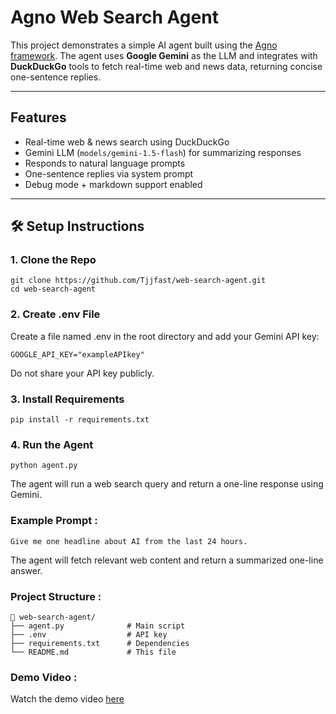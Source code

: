 # Agno Web Search Agent

This project demonstrates a simple AI agent built using the [Agno framework](https://docs.agno.com). The agent uses **Google Gemini** as the LLM and integrates with **DuckDuckGo** tools to fetch real-time web and news data, returning concise one-sentence replies.

---

## Features

-  Real-time web & news search using DuckDuckGo
-  Gemini LLM (`models/gemini-1.5-flash`) for summarizing responses
-  Responds to natural language prompts
-  One-sentence replies via system prompt
-  Debug mode + markdown support enabled

---

## 🛠️ Setup Instructions

### 1. Clone the Repo

```
git clone https://github.com/Tjjfast/web-search-agent.git
cd web-search-agent
```
### 2. Create .env File
Create a file named .env in the root directory and add your Gemini API key:
```
GOOGLE_API_KEY="exampleAPIkey"
```
Do not share your API key publicly.
### 3. Install Requirements
```
pip install -r requirements.txt
```
### 4. Run the Agent
```
python agent.py
```
The agent will run a web search query and return a one-line response using Gemini.

### Example Prompt :
```
Give me one headline about AI from the last 24 hours.
```
The agent will fetch relevant web content and return a summarized one-line answer.

### Project Structure :
```
📁 web-search-agent/
├── agent.py              # Main script
├── .env                  # API key 
├── requirements.txt      # Dependencies
└── README.md             # This file
```
### Demo Video :
Watch the demo video [here](https://pages.github.com/)
